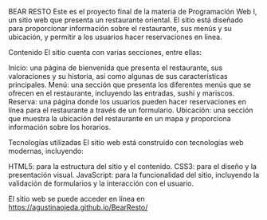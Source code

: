 BEAR RESTO
Este es el proyecto final de la materia de Programación Web I, un sitio web que presenta un restaurante oriental. El sitio está diseñado para proporcionar información sobre el restaurante, sus menús y su ubicación, y permitir a los usuarios hacer reservaciones en línea.

Contenido
El sitio cuenta con varias secciones, entre ellas:

Inicio: una página de bienvenida que presenta el restaurante, sus valoraciones y su historia, así como algunas de sus características principales.
Menú: una sección que presenta los diferentes menús que se ofrecen en el restaurante, incluyendo las entradas, sushi y mariscos.
Reserva: una página donde los usuarios pueden hacer reservaciones en línea para el restaurante a través de un formulario.
Ubicación: una sección que muestra la ubicación del restaurante en un mapa y proporciona información sobre los horarios.

Tecnologías utilizadas
El sitio web está construido con tecnologías web modernas, incluyendo:

HTML5: para la estructura del sitio y el contenido.
CSS3: para el diseño y la presentación visual.
JavaScript: para la funcionalidad del sitio, incluyendo la validación de formularios y la interacción con el usuario.


El sitio web se puede acceder en línea en https://agustinaojeda.github.io/BearResto/
